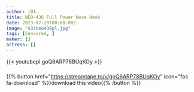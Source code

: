 ```yaml
---
author: j91
title: NEO-436 Full Power Nose Hook
date: 2023-07-20T00:00:00Z
image: "433neo436pl.jpg"
tags: [Censored, ]
maker: []
actress: []
---
```



{{< youtubepl goQ6ARP78BUqKOy >}}
###

{{% button href="https://streamtape.to/v/goQ6ARP78BUqKOy" icon="fas fa-download" %}}download this video{{% /button %}}
